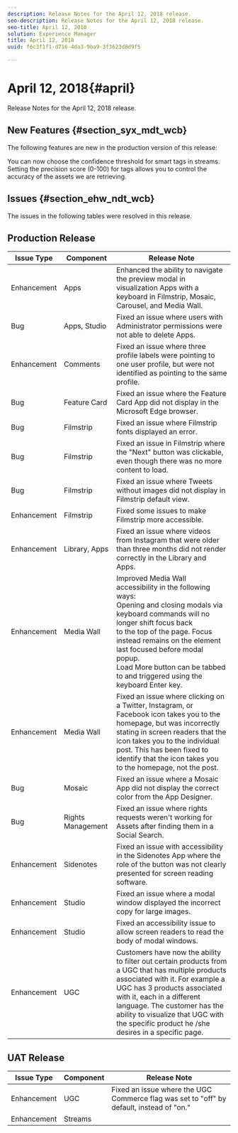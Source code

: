 ```yaml
---
description: Release Notes for the April 12, 2018 release.
seo-description: Release Notes for the April 12, 2018 release.
seo-title: April 12, 2018
solution: Experience Manager
title: April 12, 2018
uuid: f6c3f1f1-d716-4da3-9ba9-3f3623d8d9f5

---
```


# April 12, 2018{#april}

Release Notes for the April 12, 2018 release.

## New Features {#section_syx_mdt_wcb}

The following features are new in the production version of this release:

You can now choose the confidence threshold for smart tags in streams. Setting the precision score (0-100) for tags allows you to control the accuracy of the assets we are retrieving.

## Issues {#section_ehw_ndt_wcb}

The issues in the following tables were resolved in this release.

## Production Release

|Issue Type|Component|Release Note|
|--- |--- |--- |
|Enhancement|Apps|Enhanced the ability to navigate the preview modal in visualization Apps with a keyboard in Filmstrip, Mosaic, Carousel, and Media Wall.|
|Bug|Apps, Studio|Fixed an issue where users with Administrator permissions were not able to delete Apps.|
|Enhancement|Comments|Fixed an issue where three profile labels were pointing to one user profile, but were not identified as pointing to the same profile.|
|Bug|Feature Card|Fixed an issue where the Feature Card App did not display in the Microsoft Edge browser.|
|Bug|Filmstrip|Fixed an issue where Filmstrip fonts displayed an error.|
|Bug|Filmstrip|Fixed an issue in Filmstrip where the "Next" button was clickable, even though there was no more content to load.|
|Bug|Filmstrip|Fixed an issue where Tweets without images did not display in Filmstrip default view.|
|Enhancement|Filmstrip|Fixed some issues to make Filmstrip more accessible.|
|Enhancement|Library, Apps|Fixed an issue where videos from Instagram that were older than three months did not render correctly in the Library and Apps.|
|Enhancement|Media Wall|Improved Media Wall accessibility in the following ways: <br>Opening and closing modals via keyboard commands will no longer shift focus back<br>to the top of the page. Focus instead remains on the element last focused before modal popup.  <br>Load More button can be tabbed to and triggered using the keyboard Enter key.|
|Enhancement|Media Wall|Fixed an issue where clicking on a Twitter, Instagram, or Facebook icon takes you to the homepage, but was incorrectly stating in screen readers that the icon takes you to the individual post. This has been fixed to identify that the icon takes you to the homepage, not the post.|
|Bug|Mosaic|Fixed an issue where a Mosaic App did not display the correct color from the App Designer.|
|Bug|Rights Management|Fixed an issue where rights requests weren't working for Assets after finding them in a Social Search.|
|Enhancement|Sidenotes|Fixed an issue with accessibility in the Sidenotes App where the role of the button was not clearly presented for screen reading software.|
|Enhancement|Studio|Fixed an issue where a modal window displayed the incorrect copy for large images.|
|Enhancement|Studio|Fixed an accessibility issue to allow screen readers to read the body of modal windows.|
|Enhancement|UGC|Customers have now the ability to filter out certain products from a UGC that has multiple products associated with it. For example a UGC has 3 products associated with it, each in a different language. The customer has the ability to visualize that UGC with the specific product he /she desires in a specific page.|




## UAT Release

|  **Issue Type** | **Component** | **Release Note** |
|---|---|---|
|  Enhancement | UGC | Fixed an issue where the UGC Commerce flag was set to "off" by default, instead of "on." |
|  Enhancement | Streams | |


